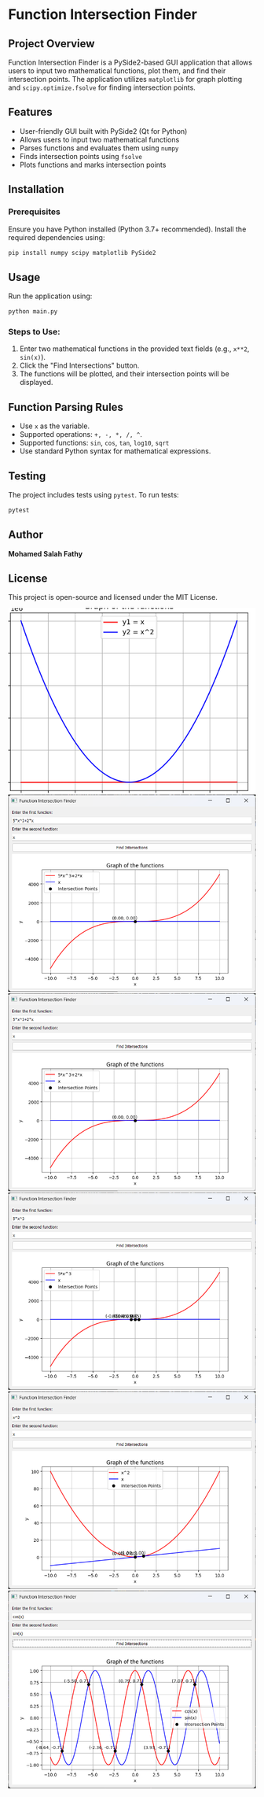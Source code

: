 # Function Intersection Finder

## Project Overview

Function Intersection Finder is a PySide2-based GUI application that allows users to input two mathematical functions, plot them, and find their intersection points. The application utilizes `matplotlib` for graph plotting and `scipy.optimize.fsolve` for finding intersection points.

## Features

- User-friendly GUI built with PySide2 (Qt for Python)
- Allows users to input two mathematical functions
- Parses functions and evaluates them using `numpy`
- Finds intersection points using `fsolve`
- Plots functions and marks intersection points

## Installation

### Prerequisites

Ensure you have Python installed (Python 3.7+ recommended). Install the required dependencies using:

```sh
pip install numpy scipy matplotlib PySide2
```

## Usage

Run the application using:

```sh
python main.py
```

### Steps to Use:

1. Enter two mathematical functions in the provided text fields (e.g., `x**2`, `sin(x)`).
2. Click the "Find Intersections" button.
3. The functions will be plotted, and their intersection points will be displayed.

## Function Parsing Rules

- Use `x` as the variable.
- Supported operations: `+, -, *, /, ^`.
- Supported functions: `sin`, `cos`, `tan`, `log10`, `sqrt`
- Use standard Python syntax for mathematical expressions.

## Testing

The project includes tests using `pytest`. To run tests:

```sh
pytest
```

## Author

**Mohamed Salah Fathy**

## License

This project is open-source and licensed under the MIT License.

![Description](images/Screenshot%202025-01-29%20155309.png)
![Description](images/Screenshot%202025-01-30%20140826.png)
![Description](images/Screenshot%202025-01-30%20140830.png)
![Description](images/Screenshot%202025-01-30%20140851.png)
![Description](images/Screenshot%202025-01-30%20140903.png)
![Description](images/Screenshot%202025-01-30%20143155.png)
